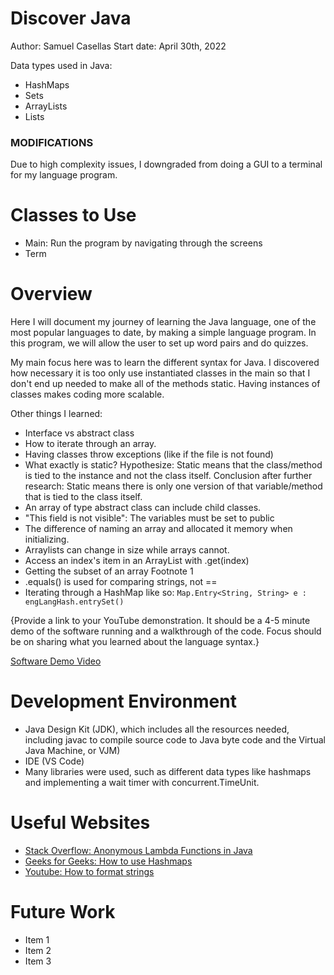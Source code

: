 # Discover Java
Author: Samuel Casellas
Start date: April 30th, 2022

Data types used in Java:
- HashMaps
- Sets
- ArrayLists
- Lists

### MODIFICATIONS ###

Due to high complexity issues, I downgraded from doing a GUI to a terminal for my language program.

# Classes to Use
- Main: Run the program by navigating through the screens
- Term

# Overview

Here I will document my journey of learning the Java language, one of the most popular languages to date, 
by making a simple language program. In this program, we will allow the user to set up word pairs and do quizzes.

My main focus here was to learn the different syntax for Java. I discovered how necessary it is too only use instantiated classes
in the main so that I don't end up needed to make all of the methods static. Having instances of classes makes coding more scalable.

Other things I learned:

- Interface vs abstract class
- How to iterate through an array.
- Having classes throw exceptions (like if the file is not found)
- What exactly is static?
    Hypothesize: Static means that the class/method is tied to the instance and not the class itself.
    Conclusion after further research: Static means there is only one version of that variable/method that is tied to the class itself.
- An array of type abstract class can include child classes.
- "This field is not visible": The variables must be set to public
- The difference of naming an array and allocated it memory when initializing.
- Arraylists can change in size while arrays cannot.
- Access an index's item in an ArrayList with .get(index)
- Getting the subset of an array Footnote 1
- .equals() is used for comparing strings, not ==
- Iterating through a HashMap like so:
`Map.Entry<String, String> e : engLangHash.entrySet()`


{Provide a link to your YouTube demonstration.  It should be a 4-5 minute demo of the software running and a walkthrough of the code.  Focus should be on sharing what you learned about the language syntax.}

[Software Demo Video](http://youtube.link.goes.here)

# Development Environment

- Java Design Kit (JDK), which includes all the resources needed, including javac to compile source code to Java byte code and the Virtual Java Machine, or VJM)
- IDE (VS Code)
- Many libraries were used, such as different data types like hashmaps and implementing a wait timer with concurrent.TimeUnit.

# Useful Websites

* [Stack Overflow: Anonymous Lambda Functions in Java](https://stackoverflow.com/questions/5388584/does-java-support-inner-local-sub-methods)
* [Geeks for Geeks: How to use Hashmaps](https://www.geeksforgeeks.org/java-util-hashmap-in-java-with-examples/)
* [Youtube: How to format strings](https://www.youtube.com/watch?v=LUv9OBVlFc4)


# Future Work

* Item 1
* Item 2
* Item 3
